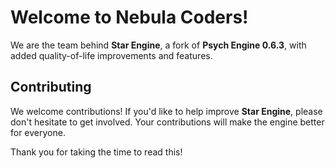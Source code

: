 # Welcome to Nebula Coders!

We are the team behind **Star Engine**, a fork of **Psych Engine 0.6.3**, with added quality-of-life improvements and features.

## Contributing

We welcome contributions! If you'd like to help improve **Star Engine**, please don't hesitate to get involved. Your contributions will make the engine better for everyone.

Thank you for taking the time to read this!
